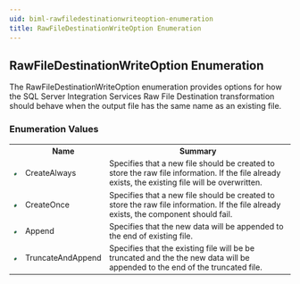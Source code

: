 ```yaml
---
uid: biml-rawfiledestinationwriteoption-enumeration
title: RawFileDestinationWriteOption Enumeration
---
```


## RawFileDestinationWriteOption Enumeration

<div class="LanguageSummary"><div class ="SummaryItem">The RawFileDestinationWriteOption enumeration provides options for how the SQL Server Integration Services Raw File Destination transformation should behave when the output file has the same name as an existing file.</div></div>
<div class="EnumValueGroup">

### Enumeration Values

<table id="EnumValue" class="MemberList"><tbody><tr><th class="MemberTypeIconColumnHeader">&nbsp;</th><th class="MemberNameColumnHeader">Name</th><th class="MemberSummaryColumnHeader">Summary</th></tr><tr class="cd0"><td align="center" class="MemberTypeIcon"><img src="enumValue.png"></img></td><td class="MemberName">CreateAlways</td><td class="MemberSummary"><div class ="SummaryItem">Specifies that a new file should be created to store the raw file information.  If the file already exists, the existing file will be overwritten.</div></td></tr><tr class="cd1"><td align="center" class="MemberTypeIcon"><img src="enumValue.png"></img></td><td class="MemberName">CreateOnce</td><td class="MemberSummary"><div class ="SummaryItem">Specifies that a new file should be created to store the raw file information.  If the file already exists, the component should fail.</div></td></tr><tr class="cd0"><td align="center" class="MemberTypeIcon"><img src="enumValue.png"></img></td><td class="MemberName">Append</td><td class="MemberSummary"><div class ="SummaryItem">Specifies that the new data will be appended to the end of existing file.</div></td></tr><tr class="cd1"><td align="center" class="MemberTypeIcon"><img src="enumValue.png"></img></td><td class="MemberName">TruncateAndAppend</td><td class="MemberSummary"><div class ="SummaryItem">Specifies that the existing file will be be truncated and the the new data will be appended to the end of the truncated file.</div></td></tr></tbody></table>
</div>
